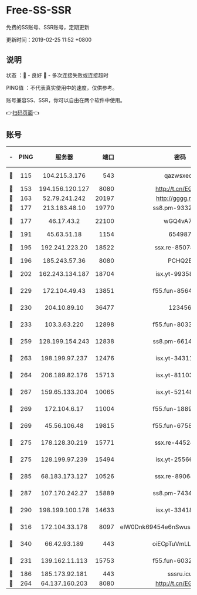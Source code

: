 # Free-SS-SSR

免费的SS账号、SSR账号，定期更新

更新时间：2019-02-25 11:52 +0800

## 说明

状态     ：🙂 - 良好 🙁 - 多次连接失败或连接超时

PING值   ：不代表真实使用中的速度，仅供参考。

账号兼容SS、SSR，你可以自由在两个软件中使用。

👉[扫码页面](https://liesauer.github.io/free-ss-ssr.github.io/)👈

## 账号

|-|PING|服务器|端口|密码|加密方式|区域|
|:----:|:----:|:-----:|-----:|:----:|:----:|:----:|
|🙂|115|104.215.3.176|543|qazwsxedc|aes-256-gcm|JP|
|🙂|153|194.156.120.127|8080|http://t.cn/EGJIyrl|rc4-md5|RU|
|🙂|163|52.79.241.242|20197|http://gggg.rocks|chacha20|KR|
|🙂|177|213.183.48.10|19770|ss8.pm-93323963|rc4-md5|RU|
|🙂|177|46.17.43.2|22100|wGQ4vA7D|aes-256-gcm|RU|
|🙂|191|45.63.51.18|1154|654987|chacha20|US|
|🙂|195|192.241.223.20|18522|ssx.re-85078137|aes-256-cfb|US|
|🙂|196|185.243.57.36|8080|PCHQ2E|rc4-md5|US|
|🙂|202|162.243.134.187|18704|isx.yt-99358628|aes-256-cfb|US|
|🙂|229|172.104.49.43|13851|f55.fun-85640290|aes-256-cfb|SG|
|🙂|230|204.10.89.10|36477|123456|aes-256-cfb|US|
|🙂|233|103.3.63.220|12898|f55.fun-80336552|aes-256-cfb|SG|
|🙂|259|128.199.154.243|12838|ss8.pm-66149074|aes-256-cfb|SG|
|🙂|263|198.199.97.237|12476|isx.yt-34311364|aes-256-cfb|US|
|🙂|264|206.189.82.176|15713|isx.yt-81103224|aes-256-cfb|SG|
|🙂|267|159.65.133.204|10065|isx.yt-52148162|aes-256-cfb|SG|
|🙂|269|172.104.6.17|11004|f55.fun-18893031|aes-256-cfb|US|
|🙂|269|45.56.106.48|19815|f55.fun-67580626|aes-256-cfb|US|
|🙂|275|178.128.30.219|15771|ssx.re-44524378|aes-256-cfb|SG|
|🙂|275|128.199.97.239|15494|isx.yt-25566417|aes-256-cfb|SG|
|🙂|285|68.183.173.127|10526|ssx.re-89064823|aes-256-cfb|US|
|🙂|287|107.170.242.27|15889|ss8.pm-74341344|aes-256-cfb|US|
|🙂|290|198.199.100.178|14633|isx.yt-33418076|aes-256-cfb|US|
|🙂|316|172.104.33.178|8097|eIW0Dnk69454e6nSwuspv9DmS201tQ0D|aes-256-cfb|SG|
|🙂|340|66.42.93.189|443|oiECpTuVmLLxk4Ts|aes-256-cfb|US|
|🙂|231|139.162.11.113|15753|f55.fun-60326778|aes-256-cfb|SG|
|🙁|186|185.173.92.181|443|sssru.icu|rc4-md5|RU|
|🙁|264|64.137.160.203|8080|http://t.cn/EGJIyrl|rc4-md5|CA|
